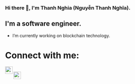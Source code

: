  
<!-- <br>
Tôi không có khả năng biết hết mọi thứ nhưng tôi có khả năng tra google ! -->


<!-- ## 🌐 Socials: -->


### Hi there 👋, I'm Thanh Nghia (Nguyễn Thanh Nghĩa).


## I'm a software engineer.

- I’m currently working on blockchain technology.

# Connect with me:
[<img align="left" alt="" width="24px" src="https://cdn.jsdelivr.net/npm/simple-icons@v3/icons/facebook.svg" />][Facebook]
<br/>
[<img align="left" alt="" width="24px" src="https://cdn.jsdelivr.net/npm/simple-icons@3.13.0/icons/instagram.svg" />][Instagram]
<br/>

[Facebook]: https://www.facebook.com/ThanhNghia14.9
<!-- <br> -->
[Instagram]: https://www.instagram.com/thanh_nghiax_22

